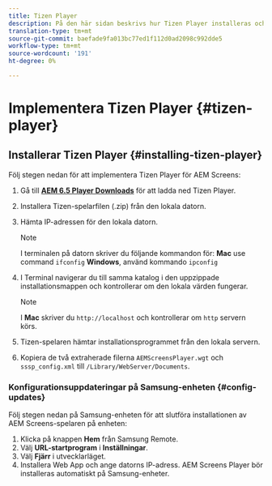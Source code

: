 ```yaml
---
title: Tizen Player
description: På den här sidan beskrivs hur Tizen Player installeras och fungerar.
translation-type: tm+mt
source-git-commit: baefade9fa013bc77ed1f112d0ad2098c992dde5
workflow-type: tm+mt
source-wordcount: '191'
ht-degree: 0%

---
```



# Implementera Tizen Player {#tizen-player}

## Installerar Tizen Player {#installing-tizen-player}

Följ stegen nedan för att implementera Tizen Player för AEM Screens:

1. Gå till [**AEM 6.5 Player Downloads**](https://download.macromedia.com/screens/) för att ladda ned Tizen Player.

1. Installera Tizen-spelarfilen (.zip) från den lokala datorn.

1. Hämta IP-adressen för den lokala datorn.

   >[!NOTE]
   >I terminalen på datorn skriver du följande kommandon för:
   >**Mac** use command `ifconfig`
   >**Windows**, använd kommando `ipconfig`

1. I Terminal navigerar du till samma katalog i den uppzippade installationsmappen och kontrollerar om den lokala värden fungerar.

   >[!NOTE]
   >I **Mac** skriver du `http://localhost` och kontrollerar om `http` servern körs.

1. Tizen-spelaren hämtar installationsprogrammet från den lokala servern.

1. Kopiera de två extraherade filerna `AEMScreensPlayer.wgt` och `sssp_config.xml` till `/Library/WebServer/Documents`.

### Konfigurationsuppdateringar på Samsung-enheten {#config-updates}

Följ stegen nedan på Samsung-enheten för att slutföra installationen av AEM Screens-spelaren på enheten:

1. Klicka på knappen **Hem** från Samsung Remote.
1. Välj **URL-startprogram** i **Inställningar**.
1. Välj **Fjärr** i utvecklarläget.
1. Installera Web App och ange datorns IP-adress.
AEM Screens Player bör installeras automatiskt på Samsung-enheter.


